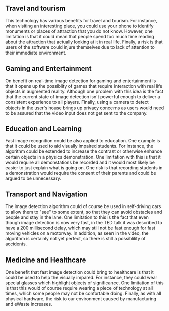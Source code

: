 ## Travel and tourism
This technology has various benefits for travel and tourism. For instance, when visiting an interesting place, you could use your phone to identify monuments or places of attraction that you do not know. However, one limitation is that it could mean that people spend too much time reading about the attraction that actually looking at it in real life. Finally, a risk is that users of the software could injure themselves due to lack of attention to their immediate environment.

## Gaming and Entertainment
On benefit on real-time image detection for gaming and entertainment is that it opens up the possiblity of games that require interaction with real life objects in augmented reality. Although one problem with this idea is the fact that the current state of image detection isn't powerful enough to deliver a consistent experience to all players. Finally, using a camera to detect objects in the user's house brings up privacy concerns as users would need to be assured that the video input does not get sent to the company.

## Education and Learning
Fast image recognition could be also applied to education. One example is that it could be used to aid visually impaired students. For instance, the algorithm could be extended to increase the contrast or otherwise enhance certain objects in a physics demonstration. One limitation with this is that it would require all demonstations be recorded and it would most likely be easier to just explain what is going on. One risk is that recording students in a demonstration would require the consent of their parents and could be argued to be unnecessary.

## Transport and Navigation
The image detection algorithm could of course be used in self-driving cars to allow them to "see" to some extent, so that they can avoid obstacles and people and stay in the lane. One limitation to this is the fact that even though image detection is now very fast, in the TED talk it was described to have a 200 millisecond delay, which may still not be fast enough for fast moving vehicles on a motorway. In addition, as seen in the video, the algorithm is certainly not yet perfect, so there is still a possiblility of accidents.

## Medicine and Healthcare
One benefit that fast image detection could bring to healthcare is that it could be used to help the visually impared. For instance, they could wear special glasses which highlight objects of significance. One limitation of this is that this would of course require wearing a piece of technology at all times, which some people may not be confortable doing. Finally, as with all physical hardware, the risk to our environment caused by manufacturing and eWaste increases.
